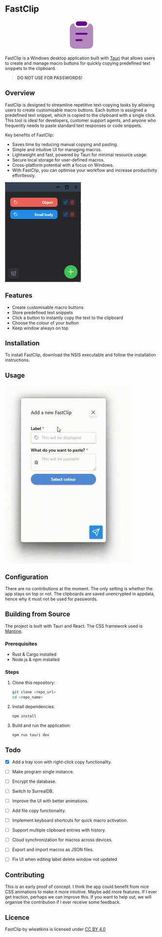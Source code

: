 # FastClip

<p align="center">
  <img src="src-tauri/icons/Square310x310Logo.png" width="100" alt="App Icon">
</p>

FastClip is a Windows desktop application built with [Tauri](https://tauri.app/) that allows users to create and manage macro buttons for quickly copying predefined text snippets to the clipboard.

>**DO NOT USE FOR PASSWORDS!**

## Overview

FastClip is designed to streamline repetitive text-copying tasks by allowing users to create customisable macro buttons. Each button is assigned a predefined text snippet, which is copied to the clipboard with a single click. This tool is ideal for developers, customer support agents, and anyone who frequently needs to paste standard text responses or code snippets.

Key benefits of FastClip:

- Saves time by reducing manual copying and pasting.
- Simple and intuitive UI for managing macros.
- Lightweight and fast, powered by Tauri for minimal resource usage.
- Secure local storage for user-defined macros.
- Cross-platform potential with a focus on Windows.
- With FastClip, you can optimise your workflow and increase productivity effortlessly.

![Screenshot](assets/images/screenshot.png)

## Features

- Create customisable macro buttons
- Store predefined text snippets
- Click a button to instantly copy the text to the clipboard
- Choose the colour of your button
- Keep window always on top

## Installation

To install FastClip, download the NSIS executable and follow the installation instructions.

## Usage

![Demonstration](assets/images/demonstration.gif)
## Configuration

There are no contributions at the moment. The only setting is whether the app stays on top or not.
The clipboards are saved unencrypted in appdata, hence why it must not be used for passwords.

## Building from Source

The project is built with Tauri and React. The CSS framework used is [Mantine](https://mantine.dev).

### Prerequisites

- Rust & Cargo installed
- Node.js & npm installed

### Steps

1. Clone this repository:
   ```sh
   git clone <repo_url>
   cd <repo_name>
   ```
2. Install dependencies:
   ```sh
   npm install
   ```
3. Build and run the application:
   ```sh
   npm run tauri dev
   ```

## Todo

- [X] Add a tray icon with right-click copy functionality.
- [ ] Make program single instance.
- [ ] Encrypt the database.
- [ ] Switch to SurrealDB.
- [ ] Improve the UI with better animations.
- [ ] Add file copy functionality.
- [ ] Implement keyboard shortcuts for quick macro activation.
- [ ] Support multiple clipboard entries with history.
- [ ] Cloud synchronization for macros across devices.
- [ ] Export and import macros as JSON files.
- [ ] Fix UI when editing label delete window not updated


## Contributing

This is an early proof of concept. I think the app could benefit from nice CSS animations to make it more intuitive.
Maybe add more features. If I ever get traction, perhaps we can improve this.
If you want to help out, we will organise the contribution if I ever receive some feedback.

## Licence

 <p xmlns:cc="http://creativecommons.org/ns#" xmlns:dct="http://purl.org/dc/terms/"><span property="dct:title">FastClip</span> by <span property="cc:attributionName">wlwatkins</span> is licensed under <a href="https://creativecommons.org/licenses/by/4.0/?ref=chooser-v1" target="_blank" rel="license noopener noreferrer" style="display:inline-block;">CC BY 4.0<img style="height:22px!important;margin-left:3px;vertical-align:text-bottom;" src="https://mirrors.creativecommons.org/presskit/icons/cc.svg?ref=chooser-v1" alt=""><img style="height:22px!important;margin-left:3px;vertical-align:text-bottom;" src="https://mirrors.creativecommons.org/presskit/icons/by.svg?ref=chooser-v1" alt=""></a></p> 